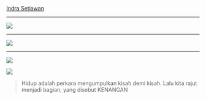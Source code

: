 <script src="https://platform.linkedin.com/badges/js/profile.js" async defer type="text/javascript"></script>
<div class="badge-base LI-profile-badge" data-locale="in_ID" data-size="large" data-theme="dark" data-type="HORIZONTAL" data-vanity="gand0r" data-version="v1"><a class="badge-base__link LI-simple-link" href="https://id.linkedin.com/in/gand0r?trk=profile-badge">Indra Setiawan</a></div>

* * *
![](https://github-profile-trophy.vercel.app/?username=Gand0r)
* * *
![](https://github-profile-summary-cards.vercel.app/api/cards/profile-details?username=Gand0r&theme=vue)
* * *
![](https://github-readme-stats.vercel.app/api/top-langs/?username=Gand0r)

![](https://visitor-badge.glitch.me/badge?page_id=Gand0r.Gand0r)


> Hidup adalah perkara mengumpulkan kisah demi kisah. Lalu kita rajut menjadi bagian, yang disebut KENANGAN
